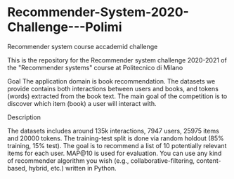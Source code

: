 # Recommender-System-2020-Challenge---Polimi
Recommender system course accademid challenge

This is the repository for the Recommender system challenge 2020-2021 of the "Recommender systems" course at Politecnico di Milano

Goal
The application domain is book recommendation. The datasets we provide contains both interactions between users and books, and tokens (words) extracted from the book text. The main goal of the competition is to discover which item (book) a user will interact with.

Description

The datasets includes around 135k interactions, 7947 users, 25975 items and 20000 tokens. The training-test split is done via random holdout (85% training, 15% test). The goal is to recommend a list of 10 potentially relevant items for each user. MAP@10 is used for evaluation. You can use any kind of recommender algorithm you wish (e.g., collaborative-filtering, content-based, hybrid, etc.) written in Python.
